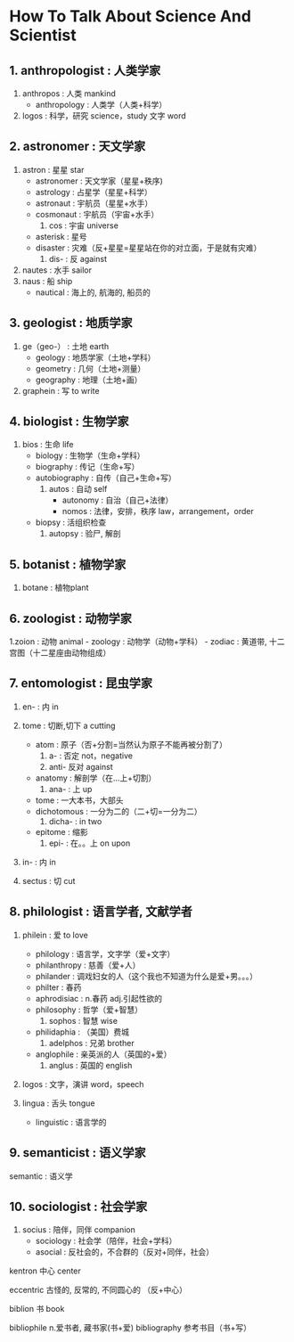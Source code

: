 # How To Talk About Science And Scientist


## 1. anthropologist  : 人类学家

1. anthropos                      	: 人类 mankind
	- anthropology               	: 人类学（人类+科学）
2. logos                           	:	科学，研究 science，study 文字 word

## 2. astronomer      :  天文学家

1. astron                          	: 	星星 star
	- astronomer                  	:	天文学家（星星+秩序)
	- astrology                     : 	占星学（星星+科学）
	- astronaut                     :	宇航员（星星+水手）
	- cosmonaut                   	:	宇航员（宇宙+水手）
		1. cos                      :	宇宙 universe
	- asterisk                      : 	星号
	- disaster                      :	灾难（反+星星=星星站在你的对立面，于是就有灾难）
		1. dis-                  	:   反 against
2. nautes                           : 	水手 sailor
3. naus                             :	船 ship
	- nautical                      :	海上的, 航海的, 船员的

## 3. geologist      :    地质学家
1. ge（geo-）        :          土地 earth
	- geology        :         地质学家（土地+学科）
	- geometry       :         几何（土地+测量）
	- geography      :         地理（土地+画）
2. graphein          :         写 to write


## 4. biologist       :     生物学家

1. bios              		:     生命 life
	- biology        		:     生物学（生命+学科）
	- biography      		:     传记（生命+写）
	- autobiography   		:     自传（自己+生命+写）
		1. autos       		:     自动 self
			- autonomy  	:     自治（自己+法律）
			- nomos     	:     法律，安排，秩序  law，arrangement，order
	- biopsy                :      活组织检查
		1. autopsy          :		验尸, 解剖

## 5. botanist        :     植物学家

1. botane            :		植物plant

## 6. zoologist       :     动物学家

1.zoion               :               动物 animal
	- zoology         :               动物学（动物+学科）
	- zodiac          :               黄道带, 十二宫图（十二星座由动物组成）

## 7. entomologist    :  昆虫学家
1. en-                     : 	内 in
2. tome                    :	切断,切下 a cutting
	- atom                 : 	原子（否+分割=当然认为原子不能再被分割了）
		1. a-              : 	否定 not，negative
		2. anti-                      反对 against
	- anatomy              :	解剖学（在...上+切割）
		1. ana-            :	上 up
	- tome                 :	一大本书，大部头
	- dichotomous        	:	一分为二的（二+切=一分为二）
		1. dicha-           :	in two
	- epitome               :	缩影
		1. epi-        		:   在。。上 on upon

3. in-                      : 	内 in
4. sectus                   :	切 cut



## 8. philologist     :     语言学者, 文献学者

1. philein              :    		爱 to love
	- philology         :     		语言学，文字学（爱+文字）
	- philanthropy      :   		慈善（爱+人）
	- philander         :   		调戏妇女的人（这个我也不知道为什么是爱+男。。。）
	- philter           :       	春药
	- aphrodisiac       :   		n.春药 adj.引起性欲的
	- philosophy        :   		哲学（爱+智慧）
		1. sophos       :           智慧 wise
	- philidaphia		: 			（美国）费城
		1. adelphos     :         	兄弟 brother
	- anglophile        :   		亲英派的人（英国的+爱）
		1. anglus       :           英国的 english


2. logos                 :   		文字，演讲 word，speech
3. lingua                :   		舌头 tongue
	- linguistic         :      	语言学的


## 9. semanticist      :  语义学家
semantic              :		语义学

## 10. sociologist    :   社会学家
1. socius                   :	陪伴，同伴 companion
	- sociology             : 	社会学（陪伴，社会+学科）
	- asocial               : 	反社会的，不合群的（反对+同伴，社会）





kentron                 中心 center

eccentric             古怪的, 反常的, 不同圆心的 （反+中心）


biblion                   书 book

bibliophile             n.爱书者, 藏书家(书+爱)
bibliography         参考书目（书+写）






